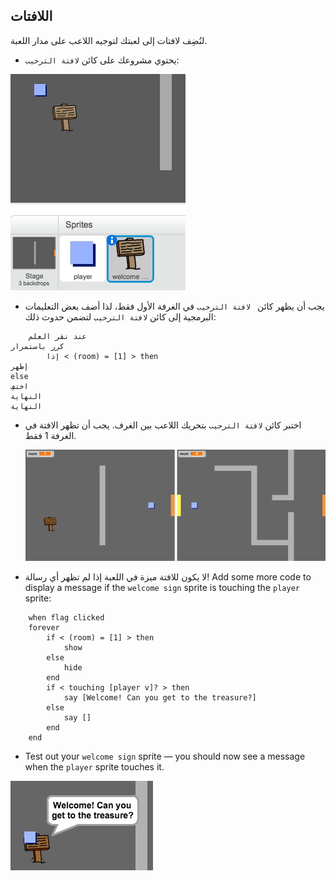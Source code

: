 ## اللافتات

لنُضِف لافتات إلى لعبتك لتوجيه اللاعب على مدار اللعبة.

+ يحتوي مشروعك على كائن `لافتة الترحيب`:

![screenshot](images/world-sign.png)

+ يجب أن يظهر كائن ` لافتة الترحيب` في الغرفة الأول فقط، لذا أضف بعض التعليمات البرمجية إلى كائن `لافتة الترحيب` لتضمن حدوث ذلك:

```blocks
    عند نقر العلم 
كرر باستمرار
        إذا < (room) = [1] > then
إظهر 
else
اختفِ 
النهاية 
النهاية
```

+ اختبر كائن `لافتة الترحيب` بتحريك اللاعب بين الغرف. يجب أن تظهر الافتة في الغرفة 1 فقط.
    
    ![screenshot](images/world-sign-test.png)

+ لا يكون للافتة ميزة في اللعبة إذا لم تظهر أي رسالة! Add some more code to display a message if the `welcome sign` sprite is touching the `player` sprite:

```blocks
    when flag clicked
    forever
        if < (room) = [1] > then
            show
        else
            hide
        end
        if < touching [player v]? > then
            say [Welcome! Can you get to the treasure?]
        else
            say []
        end
    end
```

+ Test out your `welcome sign` sprite — you should now see a message when the `player` sprite touches it.

![screenshot](images/world-sign-test2.png)